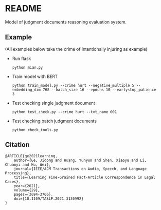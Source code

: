 # README
Model of judgment documents reasoning evaluation system.

## Example

(All examples below take the crime of intentionally injuring as example)

- Run flask
    ```text
    python mian.py
    ```

- Train model with BERT
    ```text
    python train_model.py --crime hurt --negative_multiple 5 --embedding_dim 768 --batch_size 16 --epochs 10 --earlystop_patience 3
    ```

- Test checking single judgment document
    ```text
    python test_check.py --crime hurt --txt_name 001
    ```

- Test checking batch judgment documents
    ```text
    python check_tools.py
    ```

## Citation

```text
@ARTICLE{ge2021learning,
    author={Ge, Jidong and Huang, Yunyun and Shen, Xiaoyu and Li, Chuanyi and Hu, Wei},
    journal={IEEE/ACM Transactions on Audio, Speech, and Language Processing}, 
    title={Learning Fine-Grained Fact-Article Correspondence in Legal Cases}, 
    year={2021},
    volume={29},
    pages={3694-3706},
    doi={10.1109/TASLP.2021.3130992}
}
```
